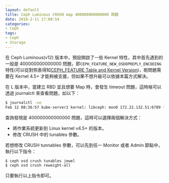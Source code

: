 ```yaml
---
layout: default
title: Ceph Luminous CRUSH map 400000000000000 問題
date: 2018-2-11 17:08:54
categories:
- Ceph
tags:
- Ceph
- Storage
---
```

在 Ceph Luminous(v12) 版本中，預設開啟了一些 Kernel 特性，其中首先遇到的一般是 400000000000000 問題，即`CEPH_FEATURE_NEW_OSDOPREPLY_ENCODING`特性(可以從對照表得知[CEPH_FEATURE Table and Kernel Version](http://cephnotes.ksperis.com/blog/2014/01/21/feature-set-mismatch-error-on-ceph-kernel-client/))，剛問題需要在 Kernel 4.5+ 才能夠被支援，但如果不想升級可以依據本篇方式解決。

<!--more-->

在 L 版本中，當建立 RBD 並且想要 Map 時，會發生 timeout 問題，這時候可以透過 journalctl 來查看問題，如以下：
```sh
$ journalctl -xe
Feb 12 08:36:57 kube-server2 kernel: libceph: mon0 172.22.132.51:6789 feature set mismatch, my 106b84a842a42 < server's 40106b84a842a42, missing 400000000000000
```

查詢發現是 400000000000000 問題，這時可以選擇兩個解決方式：
* 將作業系統更新到 Linux kernel v4.5+ 的版本。
* 修改 CRUSH 中的 tunables 參數。

若想修改 CRUSH tunnables 參數，可以先到任一 Monitor 或者 Admin 節點中，執行以下指令：
```sh
$ ceph osd crush tunables jewel
$ ceph osd crush reweight-all
```

只要執行以上指令即可。
